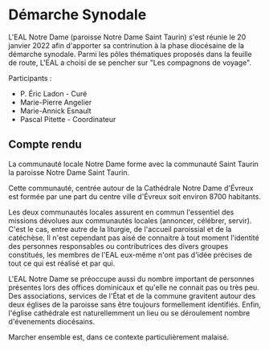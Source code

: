 # Démarche Synodale

L'EAL Notre Dame (paroisse Notre Dame Saint Taurin) s'est réunie le 20 janvier 2022 afin d'apporter sa contrinution à la phase diocésaine de la démarche synodale. Parmi les pôles thématiques proposés dans la feuille de route, L'EAL a choisi de se pencher sur "Les compagnons de voyage".

Participants :

* P. Éric Ladon - Curé
* Marie-Pierre Angelier
* Marie-Annick Esnault
* Pascal Pitette - Coordinateur

## Compte rendu

La communauté locale Notre Dame forme avec la communauté Saint Taurin la paroisse Notre Dame Saint Taurin.

Cette communauté, centrée autour de la Cathédrale Notre Dame d'Évreux est formée par une part du centre ville d'Évreux soit environ 8700 habitants.

Les deux communautés locales assurent en commun l'essentiel des missions dévolues aux communautés locales (annoncer, célébrer, servir). C'est le cas, entre autre de la liturgie, de l'accueil paroissial et de la catéchèse. Il n'est cependant pas aisé de connaitre à tout moment l'identité des personnes responsables ou contributrices des divers groupes constitués, les membres de l'EAL eux-même n'ont pas d'idée précises de tout ce qui est réalisé et par qui.

L'EAL Notre Dame se préoccupe aussi du nombre important de personnes présentes lors des offices dominicaux et qu'elle ne connait pas ou très peu. Des associations, services de l'État et de la commune gravitent autour des deux églises de la paroisse sans être toujours formellement identifiés. Enfin, l'église cathédrale est naturellemment un lieu ou se déroulement nombre d'évenements diocésains.

Marcher ensemble est, dans ce contexte particulièrement malaisé.

